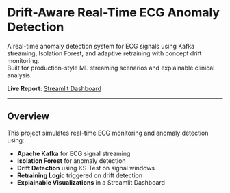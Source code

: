# Drift-Aware Real-Time ECG Anomaly Detection 

A real-time anomaly detection system for ECG signals using Kafka streaming, Isolation Forest, and adaptive retraining with concept drift monitoring.  
Built for production-style ML streaming scenarios and explainable clinical analysis.

**Live Report**: [Streamlit Dashboard](https://drift-aware-real-time-ecg-anomaly-detection-system.streamlit.app/)

---

## Overview

This project simulates real-time ECG monitoring and anomaly detection using:

- **Apache Kafka** for ECG signal streaming  
- **Isolation Forest** for anomaly detection  
- **Drift Detection** using KS-Test on signal windows  
- **Retraining Logic** triggered on drift detection  
- **Explainable Visualizations** in a Streamlit Dashboard

